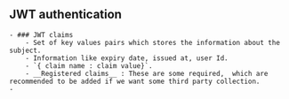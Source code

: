 ## JWT authentication
	- ### JWT claims
		- Set of key values pairs which stores the information about the subject.
		- Information like expiry date, issued at, user Id.
		- `{ claim name : claim value}`.
		- __Registered claims__ : These are some required,  which are recommended to be added if we want some third party collection.
	-